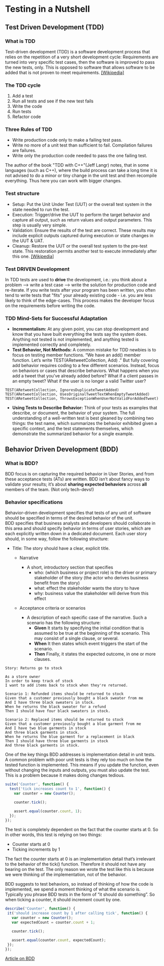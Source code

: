 # Testing in a Nutshell

## Test Driven Development (TDD)

### What is TDD
Test-driven development (TDD) is a software development process that relies on the repetition of a very short development cycle: Requirements are turned into very specific test cases, then the software is improved to pass the new tests, only. This is opposed to software that allows software to be added that is not proven to meet requirements. [[Wikipedia]](https://en.wikipedia.org/wiki/Test-driven_development)

### The TDD cycle
1. Add a test
2. Run all tests and see if the new test fails
3. Write the code
4. Run tests
5. Refactor code

### Three Rules of TDD
- Write production code only to make a failing test pass.
- Write no more of a unit test than sufficient to fail. Compilation failures
are failures.
- Write only the production code needed to pass the one failing test.

The author of the book "TDD with C++"(Jeff Langr) notes, that in some languages (such as C++), where the build process can take a long time it is not advised to do a minor or tiny change in the unit test and then recompile everything. Thus here you can work with bigger changes.

### Test structure
- Setup: Put the Unit Under Test (UUT) or the overall test system in the state needed to run the test.
- Execution: Trigger/drive the UUT to perform the target behavior and capture all output, such as return values and output parameters. This step is usually very simple.
- Validation: Ensure the results of the test are correct. These results may include explicit outputs captured during execution or state changes in the UUT & UAT.
- Cleanup: Restore the UUT or the overall test system to the pre-test state. This restoration permits another test to execute immediately after this one. [[Wikipedia]](https://en.wikipedia.org/wiki/Test-driven_development)


### Test DRIVEN Development
In TDD tests are used to **drive** the development, i.e.: you think about a problem --> write a test case --> write the solution for production code and re-iterate.
If you write tests after your program has been written, you often tend to write tests that "fits" your already existing code - i.e. you are less likely to think of the edge-cases. This process makes the developer focus on the requirements before writing the code.

### TDD Mind-Sets for Successful Adaptation
- **Incrementalism:** At any given point, you can stop development and know that you have built everything the tests say the system does. Anything not tested is not implemented, and anything tested is implemented correctly and completely.
- **Test Behavior, Not Methods:** A common mistake for TDD newbies is to focus on testing member functions. “We have an add() member function. Let’s write TEST(ARetweetCollection, Add) .” But fully covering add behavior requires coding to a few  different scenarios.
Instead, focus on behaviors or cases that describe behaviors. What happens when you add a tweet that you’ve already added before? What if a client passes in an empty tweet? What if the user is no longer a valid Twitter user?
```
TEST(ARetweetCollection, IgnoresDuplicateTweetAdded)
TEST(ARetweetCollection, UsesOriginalTweetTextWhenEmptyTweetAdded)
TEST(ARetweetCollection, ThrowsExceptionWhenUserNotValidForAddedTweet)
```
- **Using Tests to Describe Behavior:** Think of your tests as examples that describe, or document, the behavior of your system. The full understanding of a well-written test is best gleaned by combining two things: the test name, which summarizes the behavior exhibited given a specific context, and the test statements themselves, which
demonstrate the summarized behavior for a single example.

## Behavior Driven Development (BDD)

### What is BDD?
BDD focus is on capturing the required behavior in User Stories, and from these acceptance tests (ATs) are written. BDD isn’t about fancy ways to validate your results; it’s about **sharing expected behaviors** across **all** members of the team. (Not only tech-devs!)

### Behavior specifications
Behavior-driven development specifies that tests of any unit of software should be specified in terms of the desired behavior of the unit.  
BDD specifies that business analysts and developers should collaborate in this area and should specify behavior in terms of user stories, which are each explicitly written down in a dedicated document. Each user story should, in some way, follow the following structure:

- Title: The story should have a clear, explicit title.
  - Narrative
    - A short, introductory section that specifies
      - who: (which business or project role) is the driver or primary stakeholder of the story (the actor who derives business benefit from the story)
      - what: effect the stakeholder wants the story to have
      - why: business value the stakeholder will derive from this effect

  - Acceptance criteria or scenarios
    - A description of each specific case of the narrative. Such a scenario has the following structure:
      - **Given** It starts by specifying the initial condition that is assumed to be true at the beginning of the scenario. This may consist of a single clause, or several.
      - **When** It then states which event triggers the start of the scenario.
      - **Then** Finally, it states the expected outcome, in one or more clauses.
```text
Story: Returns go to stock

As a store owner
In order to keep track of stock
I want to add items back to stock when they're returned.

Scenario 1: Refunded items should be returned to stock
Given that a customer previously bought a black sweater from me
And I have three black sweaters in stock.
When he returns the black sweater for a refund
Then I should have four black sweaters in stock.

Scenario 2: Replaced items should be returned to stock
Given that a customer previously bought a blue garment from me
And I have two blue garments in stock
And three black garments in stock.
When he returns the blue garment for a replacement in black
Then I should have three blue garments in stock
And three black garments in stock.

```
One of the key things BDD addresses is implementation detail in unit tests. A common problem with poor unit tests is they rely too much on how the tested function is implemented. This means if you update the function, even without changing the inputs and outputs, you must also update the test. This is a problem because it makes doing changes tedious.
```js
suite('Counter', function() {
  test('tick increases count to 1', function() {
    var counter = new Counter();

    counter.tick();

    assert.equal(counter.count, 1);
  });
});
```
 The test is completely dependent on the fact that the counter starts at 0. So in other words, this test is relying on two things:
 - Counter starts at 0
 - Ticking increments by 1  

 The fact the counter starts at 0 is an implementation detail that’s irrelevant to the behavior of the tick() function. Therefore it should not have any bearing on the test. The only reason we wrote the test like this is because we were thinking of the implementation, not of the behavior.

 BDD suggests to test behaviors, so instead of thinking of how the code is implemented, we spend a moment thinking of what the scenario is. Typically you phrase BDD tests in the form of “it should do something”. So when ticking a counter, it should increment count by one.

 ```js
 describe('Counter', function() {
  it('should increase count by 1 after calling tick', function() {
    var counter = new Counter();
    var expectedCount = counter.count + 1;

    counter.tick();

    assert.equal(counter.count, expectedCount);
  });
}); 
 ```
[Article on BDD](https://codeutopia.net/blog/2015/03/01/unit-testing-tdd-and-bdd/)
